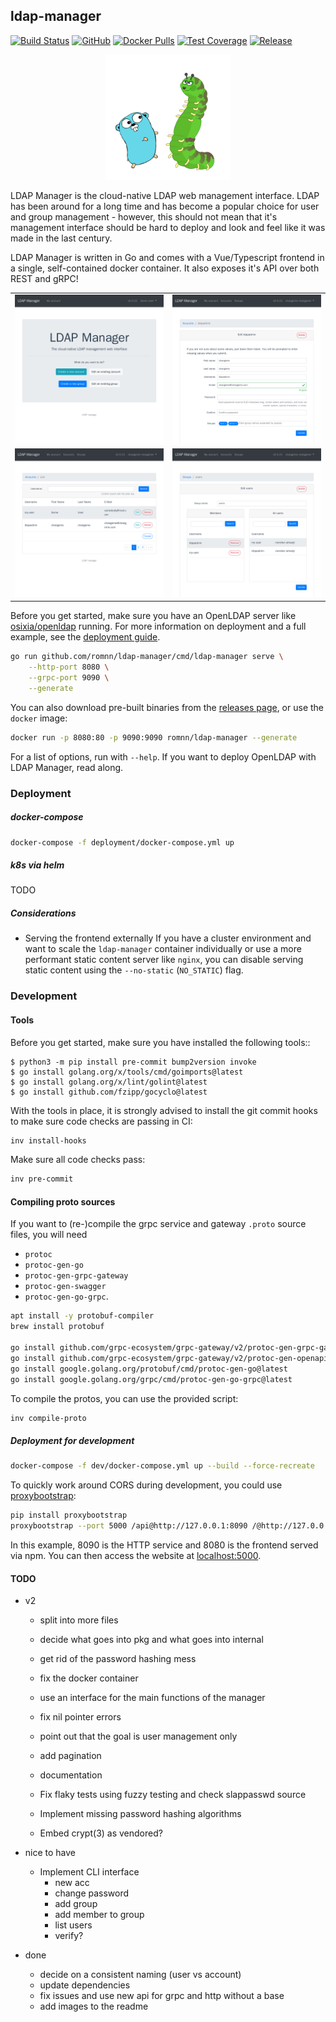 ## ldap-manager

[![Build Status](https://github.com/romnn/ldap-manager/workflows/test/badge.svg)](https://github.com/romnn/ldap-manager/actions)
[![GitHub](https://img.shields.io/github/license/romnn/ldap-manager)](https://github.com/romnn/ldap-manager)
[![Docker Pulls](https://img.shields.io/docker/pulls/romnn/ldap-manager)](https://hub.docker.com/r/romnn/ldap-manager)
[![Test Coverage](https://codecov.io/gh/romnn/ldap-manager/branch/master/graph/badge.svg)](https://codecov.io/gh/romnn/ldap-manager)
[![Release](https://img.shields.io/github/release/romnn/ldap-manager)](https://github.com/romnn/ldap-manager/releases/latest)

<p align="center">
  <img width="200" src="public/icon/icon_lg.jpg">
</p>

LDAP Manager is the cloud-native LDAP web management interface. LDAP has been around for a long time and has become a popular choice for user and group management - however, this should not mean that it's management interface should be hard to deploy and look and feel like it was made in the last century.

LDAP Manager is written in Go and comes with a Vue/Typescript frontend in a single, self-contained docker container. It also exposes it's API over both REST and gRPC!

|                                                 |                                                 |
| :---------------------------------------------: | :---------------------------------------------: |
|      <img src="screenshots/home-user.png">      | <img src="screenshots/accounts-edit-admin.png"> |
| <img src="screenshots/accounts-list-admin.png"> |  <img src="screenshots/groups-edit-admin.png">  |

Before you get started, make sure you have an OpenLDAP server like [osixia/openldap](https://hub.docker.com/r/osixia/openldap/) running. For more information on deployment and a full example, see the [deployment guide](#Deployment).

```bash
go run github.com/romnn/ldap-manager/cmd/ldap-manager serve \
    --http-port 8080 \
    --grpc-port 9090 \
    --generate
```

You can also download pre-built binaries from the [releases page](https://github.com/romnn/ldap-manager/releases), or use the `docker` image:

```bash
docker run -p 8080:80 -p 9090:9090 romnn/ldap-manager --generate
```

For a list of options, run with `--help`. If you want to deploy OpenLDAP with LDAP Manager, read along.

### Deployment

##### docker-compose

```bash
docker-compose -f deployment/docker-compose.yml up
```

##### k8s via helm

TODO

##### Considerations

- Serving the frontend externally
  If you have a cluster environment and want to scale the `ldap-manager` container individually or use a more performant static content server like `nginx`, you can disable serving static content using the `--no-static` (`NO_STATIC`) flag.

### Development

#### Tools

Before you get started, make sure you have installed the following tools::

    $ python3 -m pip install pre-commit bump2version invoke
    $ go install golang.org/x/tools/cmd/goimports@latest
    $ go install golang.org/x/lint/golint@latest
    $ go install github.com/fzipp/gocyclo@latest

With the tools in place, it is strongly advised to install the git commit hooks
to make sure code checks are passing in CI:

```bash
inv install-hooks
```

Make sure all code checks pass:

```bash
inv pre-commit
```

#### Compiling proto sources

If you want to (re-)compile the grpc service and gateway `.proto` source files,
you will need

- `protoc`
- `protoc-gen-go`
- `protoc-gen-grpc-gateway`
- `protoc-gen-swagger`
- `protoc-gen-go-grpc`.

```bash
apt install -y protobuf-compiler
brew install protobuf

go install github.com/grpc-ecosystem/grpc-gateway/v2/protoc-gen-grpc-gateway@latest
go install github.com/grpc-ecosystem/grpc-gateway/v2/protoc-gen-openapiv2@latest
go install google.golang.org/protobuf/cmd/protoc-gen-go@latest
go install google.golang.org/grpc/cmd/protoc-gen-go-grpc@latest
```

To compile the protos, you can use the provided script:

```bash
inv compile-proto
```

##### Deployment for development

```bash
docker-compose -f dev/docker-compose.yml up --build --force-recreate
```

To quickly work around CORS during development, you could use [proxybootstrap](https://github.com/romnn/proxybootstrap):

```bash
pip install proxybootstrap
proxybootstrap --port 5000 /api@http://127.0.0.1:8090 /@http://127.0.0.1:8080
```

In this example, 8090 is the HTTP service and 8080 is the frontend served via npm.
You can then access the website at [localhost:5000](http://localhost:5000).

#### TODO

- v2
  - split into more files
  - decide what goes into pkg and what goes into internal
  - get rid of the password hashing mess
  - fix the docker container
  - use an interface for the main functions of the manager
  - fix nil pointer errors
  - point out that the goal is user management only

  - add pagination
  - documentation
  - Fix flaky tests using fuzzy testing and check slappasswd source
  - Implement missing password hashing algorithms
  - Embed crypt(3) as vendored?

- nice to have
  - Implement CLI interface
    - new acc
    - change password
    - add group
    - add member to group
    - list users
    - verify?

- done
  - decide on a consistent naming (user vs account)
  - update dependencies
  - fix issues and use new api for grpc and http without a base
  - add images to the readme
